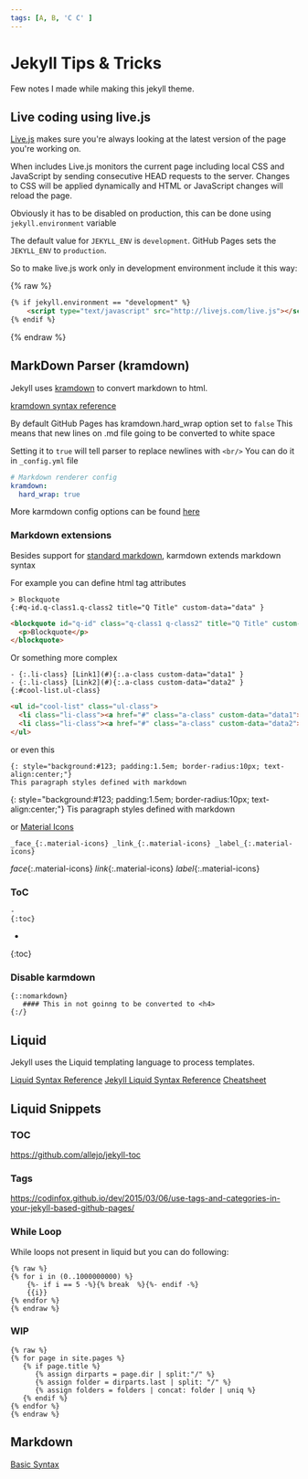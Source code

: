 ```yaml
---
tags: [A, B, 'C C' ] 
---
```


# Jekyll Tips & Tricks

Few notes I made while making this jekyll theme.
<!--cut-->

## Live coding using live.js

[Live.js](http://livejs.com/) makes sure you're always looking at the latest version of the page you're working on.

When includes Live.js monitors the current page including local CSS and JavaScript by sending consecutive HEAD requests to the server. Changes to CSS will be applied dynamically and HTML or JavaScript changes will reload the page.

Obviously it has to be disabled on production, this can be done using `jekyll.environment` variable


The default value for `JEKYLL_ENV` is `development`. 
GitHub Pages sets the `JEKYLL_ENV` to `production`.

So to make live.js work only in development environment include it this way:

{% raw %}
```html
{% if jekyll.environment == "development" %}
    <script type="text/javascript" src="http://livejs.com/live.js"></script>
{% endif %}
```
{% endraw %}



## MarkDown Parser (kramdown)

Jekyll uses [kramdown](https://kramdown.gettalong.org/) to convert markdown to html.

[kramdown syntax reference](https://kramdown.gettalong.org/syntax.htm)


By default GitHub Pages has kramdown.hard_wrap option set to `false` 
This means that new lines on .md file going to be converted to white space

Setting it to `true` will tell parser to replace newlines with `<br/>`
You can do it in `_config.yml` file
```yml
# Markdown renderer config 
kramdown:
  hard_wrap: true
```

More karmdown config options can be found [here](https://kramdown.gettalong.org/options.html)


### Markdown extensions

Besides support for [standard markdown](https://www.markdownguide.org/basic-syntax), karmdown extends markdown syntax

For example you can define html tag attributes 



```
> Blockquote
{:#q-id.q-class1.q-class2 title="Q Title" custom-data="data" }
```
```html
<blockquote id="q-id" class="q-class1 q-class2" title="Q Title" custom-data="data">
  <p>Blockquote</p>
</blockquote>
```



Or something more complex

```
- {:.li-class} [Link1](#){:.a-class custom-data="data1" }
- {:.li-class} [Link2](#){:.a-class custom-data="data2" }
{:#cool-list.ul-class}
```
```html
<ul id="cool-list" class="ul-class">
  <li class="li-class"><a href="#" class="a-class" custom-data="data1">Link1</a></li>
  <li class="li-class"><a href="#" class="a-class" custom-data="data2">Link2</a></li>
</ul>
```

or even this  
```
{: style="background:#123; padding:1.5em; border-radius:10px; text-align:center;"}
This paragraph styles defined with markdown
```

{: style="background:#123; padding:1.5em; border-radius:10px; text-align:center;"}
Tis paragraph styles defined with markdown



or [Material Icons](https://material.io/tools/icons/?icon=bookmarks&style=baseline)

```
_face_{:.material-icons} _link_{:.material-icons} _label_{:.material-icons}  
```

_face_{:.material-icons} _link_{:.material-icons} _label_{:.material-icons}  



### ToC
```
- 
{:toc}
```

- 
{:toc}


### Disable karmdown
```
{::nomarkdown} 
   #### This in not goinng to be converted to <h4>
{:/}
```



## Liquid 

Jekyll uses the Liquid templating language to process templates.

[Liquid Syntax Reference](https://shopify.github.io/liquid/filters/newline_to_br/)
[Jekyll Liquid Syntax Reference](https://jekyllrb.com/docs/liquid/)
[Cheatsheet](https://devhints.io/jekyll)

## Liquid Snippets

### TOC

https://github.com/allejo/jekyll-toc

### Tags

https://codinfox.github.io/dev/2015/03/06/use-tags-and-categories-in-your-jekyll-based-github-pages/



### While Loop

While loops not present in liquid but you can do following:

```liquid
{% raw %}
{% for i in (0..1000000000) %} 
    {%- if i == 5 -%}{% break  %}{%- endif -%}
    {{i}}
{% endfor %}
{% endraw %}
```


### WIP

```liquid 
{% raw %}
{% for page in site.pages %}
   {% if page.title %}
      {% assign dirparts = page.dir | split:"/" %}
      {% assign folder = dirparts.last | split: "/" %}
      {% assign folders = folders | concat: folder | uniq %}
   {% endif %}
{% endfor %}
{% endraw %}
```

## 

## Markdown 

[Basic Syntax](https://www.markdownguide.org/basic-syntax)